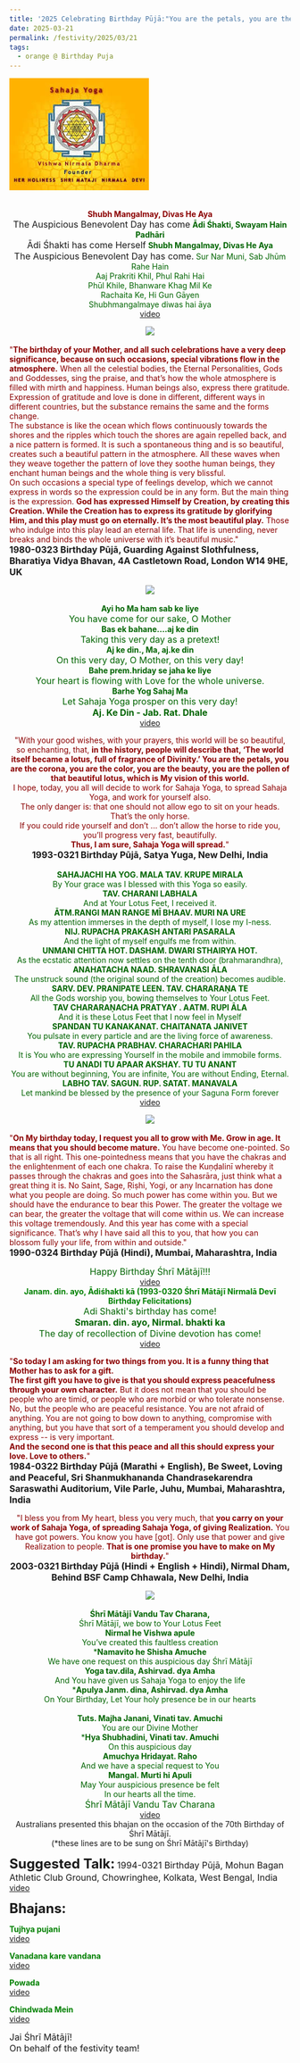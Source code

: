 ```yaml
---
title: '2025 Celebrating Birthday Pūjā:"You are the petals, you are the corona, you are the color, you are the beauty, you are the pollen of that beautiful lotus, which is My vision of this world." '
date: 2025-03-21
permalink: /festivity/2025/03/21
tags:
  - orange @ Birthday Puja
---
```


<div style="text-align: left"><img src="/images/image1.png" width="250" /></div><br>

<p style="text-align:center;">
<font color="DarkRed"><b>Shubh Mangalmay, Divas He Aya</b></font><br>
<font size="+0">The Auspicious Benevolent Day has come</font>
<font color="DarkGreen"><b>Ādi Śhakti, Swayam Hain Padhāri </b></font><br>
<font size="+0">Ādi Śhakti has come Herself</font>
<font color="DarkGreen"><b>Shubh Mangalmay, Divas He Aya</b></font><br>
<font size="+0">The Auspicious Benevolent Day has come.</font>
<font color="DarkGreen">Sur Nar Muni, Sab Jhūm Rahe Hain<br>
Aaj Prakriti Khil, Phul Rahi Hai<br>
Phūl Khile, Bhanware Khag Mil Ke<br>  
Rachaita Ke, Hi Gun Gāyen<br>
Shubhmangalmaye diwas hai āya</font><br>
<a href="https://seven-teams.github.io/Videos_Links.html">video</a>
</p>

<div style="text-align: center"><img src="https://pub-1e517d8c73a64c9c82977d676b1fff72.r2.dev/FT0132.png" /></div>

<p>
<font color="DarkRed">"<b>The birthday of your Mother, and all such celebrations have a very deep significance, because on such occasions, special vibrations flow in the atmosphere.</b> When all the celestial bodies, the Eternal Personalities, Gods and Goddesses, sing the praise, and that’s how the whole atmosphere is filled with mirth and happiness. Human beings also, express there gratitude. Expression of gratitude and love is done in different, different ways in different countries, but the substance remains the same and the forms change.<br>
The substance is like the ocean which flows continuously towards the shores and the ripples which touch the shores are again repelled back, and a nice pattern is formed. It is such a spontaneous thing and is so beautiful, creates such a beautiful pattern in the atmosphere. All these waves when they weave together the pattern of love they soothe human beings, they enchant human beings and the whole thing is very blissful.<br>
On such occasions a special type of feelings develop, which we cannot express in words so the expression could be in any form. But the main thing is the expression. <b>God has expressed Himself by Creation, by creating this Creation. While the Creation has to express its gratitude by glorifying Him, and this play must go on eternally. It’s the most beautiful play.</b> Those who indulge into this play lead an eternal life.
That life is unending, never breaks and binds the whole universe with it’s beautiful music."</font><br>
<font size="+0"><b>1980-0323 Birthday Pūjā, Guarding Against Slothfulness, Bharatiya Vidya Bhavan, 4A Castletown Road, London W14 9HE, UK</b></font>
</p>

<div style="text-align: center"><img src="https://pub-1e517d8c73a64c9c82977d676b1fff72.r2.dev/FT0133.png" /></div>

<p style=" text-align:center;">
<font color="DarkGreen"><b>Ayi ho Ma ham sab ke liye</b><br>
<font size="+0">You have come for our sake, O Mother</font><br>
<b>Bas ek bahane....aj ke din</b><br>
<font size="+0">Taking this very day as a pretext!</font><br>
<b>Aj ke din., Ma, aj.ke din</b><br>
<font size="+0">On this very day, O Mother, on this very day!</font><br>
<b>Bahe prem.hriday se jaha ke liye</b><br>
<font size="+0">Your heart is flowing with Love for the whole universe.</font><br>
<b>Barhe Yog Sahaj Ma</b><br>
<font size="+0">Let Sahaja Yoga prosper on this very day!</font><br>
<font size="+0"><b>Aj. Ke Din - Jab. Rat. Dhale</b></font></font><br>
<a href="https://youtu.be/O3kudRDPf-E">video</a>
</p>

<p style="text-align:center;">
<font color="DarkRed">"With your good wishes, with your prayers, this world will be so beautiful, so enchanting, that, <b>in the history, people will describe that,
 ‘The world itself became a lotus, full of fragrance of Divinity.’
You are the petals, you are the corona, you are the color, you are the beauty, you are the pollen of that beautiful lotus, which is My vision of this world.</b><br>
I hope, today, you all will decide to work for Sahaja Yoga, to spread Sahaja Yoga, and work for yourself also.<br>
The only danger is: that one should not allow ego to sit on your heads. That’s the only horse.<br>
If you could ride yourself and don’t ... don’t allow the horse to ride you, you’ll progress very fast, beautifully.<br>
<b>Thus, I am sure, Sahaja Yoga will spread.</b>"</font><br>
<font size="+0"><b>1993-0321 Birthday Pūjā, Satya Yuga, New Delhi, India</b></font><br>
<br>
<font color="DarkGreen"><b>SAHAJACHI HA YOG. MALA TAV. KRUPE MIRALA</b><br>
By Your grace was I blessed with this Yoga so easily.<br>
<b>TAV. CHARANI LABHALA</b><br>
And at Your Lotus Feet, I received it.<br>
<b>ĀTM.RANGI MAN RANGE MĪ BHAAV. MURI NA URE </b><br>
As my attention immerses in the depth of myself, I lose my I-ness. <br>
<b>NIJ. RUPACHA PRAKASH ANTARI PASARALA</b><br>
And the light of myself engulfs me from within.<br>
<b>UNMANI CHITTA HOT. DASHAM. DWARI STHAIRYA HOT.</b><br>
As the ecstatic attention now settles on the tenth door (brahmarandhra),<br>
<b>ANAHATACHA NAAD. SHRAVANASI ĀLA</b><br>
The unstruck sound (the original sound of the creation) becomes audible.<br>
<b>SARV. DEV. PRANIPATE LEEN. TAV. CHARARAṆA TE</b><br>
All the Gods worship you, bowing themselves to Your Lotus Feet.<br>
<b>TAV CHARARAṆACHA PRATYAY . AATM. RUPI ĀLA</b><br>
And it is these Lotus Feet that I now feel in Myself<br>
<b>SPANDAN TU KANAKANAT. CHAITANATA JANIVET</b><br>
You pulsate in every particle and are the living force of awareness.<br>
<b>TAV. RUPACHA PRABHAV. CHARACHARI PAHILA</b><br>
It is You who are expressing Yourself in the mobile and immobile forms.<br>
<b>TU ANADI TU APAAR AKSHAY. TU TU ANANT</b><br>
You are without beginning, You are infinite, You are without Ending, Eternal.<br>
<b>LABHO TAV. SAGUN. RUP. SATAT. MANAVALA</b><br>
Let mankind be blessed by the presence of your Saguna Form forever</font><br>
<a href="https://seven-teams.github.io/Videos_Links.html">video</a>
</p>

<div style="text-align: center"><img src="https://pub-1e517d8c73a64c9c82977d676b1fff72.r2.dev/FT0134.png" /></div>

<p>
<font color="DarkRed">"<b>On My birthday today, I request you all to grow with Me. Grow in age. It means that you should become mature.</b> You have become one-pointed. So that is all right. This one-pointedness means that you have the chakras and the enlightenment of each one chakra. To raise the Kuṇḍalinī whereby it passes through the chakras and goes into the Sahasrāra, just think what a great thing it is. No Saint, Sage, Ṛiṣhi, Yogi, or any Incarnation has done what you people are doing. So much power has come within you. But we should have the endurance to bear this Power. The greater the voltage we can bear, the greater the voltage that will come within us. We can increase this voltage tremendously. And this year has come with a special significance. That’s why I have said all this to you, that how you can blossom fully your life, from within and outside."</font><br>
<font size="+0"><b>1990-0324 Birthday Pūjā (Hindi), Mumbai, Maharashtra, India</b></font>
</p>

<p style="color:DarkGreen; text-align:center;">
<font size="+0">Happy Birthday Śhrī Mātājī!!!</font><br>
<a href="https://www.youtube.com/watch?v=qHt7_SEvKco&ab_channel=SahajaYoga">video</a><br>
<font color="green"><b>Janam. din. ayo, Ādiśhakti kā (1993-0320 Śhrī Mātājī Nirmalā Devī Birthday Felicitations)</b></font><br>
<font size="+0">Adi Shakti's birthday has come!<br>
<b>Smaran. din. ayo, Nirmal. bhakti ka</b><br>
The day of recollection of Divine devotion has come!</font><br>
<a href="https://seven-teams.github.io/Videos_Links.html">video</a>
</p>

<p>
<font color="DarkRed">"<b>So today I am asking for two things from you. It is a funny thing that Mother has to ask for a gift.<br>
The first gift you have to give is that you should express peacefulness through your own character.</b> But it does not mean that you should be people who are timid, or people who are morbid or who tolerate nonsense. No, but the people who are peaceful resistance. You are not afraid of anything. You are not going to bow down to anything, compromise with anything, but you have that sort of a temperament you should develop and express -- is very important.<br>
<b>And the second one is that this peace and all this should express your love. Love to others.</b>"</font><br>
<font size="+0"><b>1984-0322 Birthday Pūjā (Marathi + English), Be Sweet, Loving and Peaceful, Sri Shanmukhananda Chandrasekarendra Saraswathi Auditorium, Vile Parle, Juhu, Mumbai, Maharashtra, India</b></font>
</p>

<p style=" text-align:center;">
<font color="DarkRed">"I bless you from My heart, bless you very much, that <b>you carry on your work of Sahaja Yoga, of spreading Sahaja Yoga, of giving Realization.</b> You have got powers. You know you have [got]. Only use that power and give Realization to people. <b>That is one promise you have to make on My birthday.</b>"</font><br>
<font size="+0"><b>2003-0321 Birthday Pūjā (Hindi + English + Hindi), Nirmal Dham, Behind BSF Camp Chhawala, New Delhi, India</b></font>
</p>

<div style="text-align: center"><img src="https://pub-1e517d8c73a64c9c82977d676b1fff72.r2.dev/FT0135.png" /></div>

<p style=" text-align:center;">
<font color="DarkGreen"><b>Śhrī Mātājī Vandu Tav Charana,</b><br>
Śhrī Mātājī, we bow to Your Lotus Feet<br>
<b>Nirmal he Vishwa apule</b><br>
You’ve created this faultless creation<br>
*<b>Namavito he Shisha Amuche</b><br>
We have one request on this auspicious day Śhrī Mātājī<br>
<b>Yoga tav.dila, Ashirvad. dya Amha</b><br>
And You have given us Sahaja Yoga to enjoy the life<br>
*<b>Apulya Janm. dina, Ashirvad. dya Amha</b><br>
On Your Birthday, Let Your holy presence be in our hearts<br>
<br>
<b>Tuts. Majha Janani, Vinati tav. Amuchi</b><br>
You are our Divine Mother<br>
*<b>Hya Shubhadini, Vinati tav. Amuchi</b><br>
On this auspicious day<br>
<b>Amuchya Hridayat. Raho</b><br>
And we have a special request to You<br>
<b>Mangal. Murti hi Apuli</b><br>
May Your auspicious presence be felt<br>
In our hearts all the time.<br>
<font size="+0">Śhrī Mātājī Vandu Tav Charana</font></font><br>
<a href="https://seven-teams.github.io/Videos_Links.html">video</a><br>
Australians presented this bhajan on the occasion of the 70th Birthday of Śhrī Mātājī.<br>
(*these lines are to be sung on Śhrī Mātājī's Birthday)<br>
</p>

<font size="+2"><b>Suggested Talk:</b></font> 
<font size="+0">1994-0321 Birthday Pūjā, Mohun Bagan Athletic Club Ground, Chowringhee, Kolkata, West Bengal, India</font>
<a href="https://www.youtube.com/watch?time_continue=6&v=mGqHTuw--Do"> video</a><br>

<font size="+2"><b>Bhajans:</b></font>

<p>
<font color="green"><b>Tujhya pujani</b></font><br>
<a href="https://seven-teams.github.io/Videos_Links.html"> video</a><br>
</p>

<p>
<font color="green"><b>Vanadana kare vandana</b></font><br>
<a href="https://seven-teams.github.io/Videos_Links.html">video</a>
</p>

<p>
<font color="green"><b>Powada</b></font><br>
<a href="https://seven-teams.github.io/Videos_Links.html">video</a>
</p>
 
<p>
<font color="green"><b>Chindwada Mein</b></font><br>
<a href="https://www.youtube.com/watch?v=zYUo0DT9z3s">video</a> 
</p>

<p>
<font size="+0">Jai Śhrī Mātājī!<br>
On behalf of the festivity team!</font>
</p>